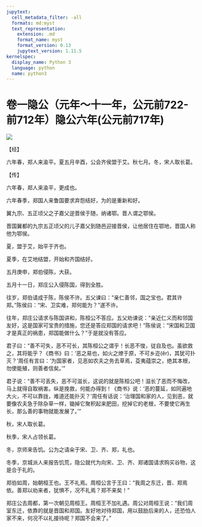 ```yaml
---
jupytext:
  cell_metadata_filter: -all
  formats: md:myst
  text_representation:
    extension: .md
    format_name: myst
    format_version: 0.13
    jupytext_version: 1.11.5
kernelspec:
  display_name: Python 3
  language: python
  name: python3
---
```

# 卷一隐公（元年～十一年，公元前722-前712年）隐公六年(公元前717年)

![](image/cover.jpg)

【经】

六年春，郑人来渝平。夏五月辛酉，公会齐侯盟于艾。秋七月。冬，宋人取长葛。

【传】

六年春，郑人来渝平，更成也。

六年春季，郑国人来鲁国要求弃怨结好，为的是重新和好。

翼九宗、五正顷父之子嘉父逆晋侯于随，纳诸鄂。晋人谓之鄂侯。

晋国翼都的九宗五正顷父的儿子嘉父到随邑迎接晋侯，让他居住在鄂地，晋国人称他为鄂侯。

夏，盟于艾，始平于齐也。

夏季，在艾地结盟，开始和齐国结好。

五月庚申，郑伯侵陈，大获。

五月十一日，郑庄公入侵陈国，得到全胜。

往岁，郑伯请成于陈，陈侯不许。五父谏曰：“亲仁善邻，国之宝也。君其许郑。”陈侯曰：“宋、卫实难，郑何能为？”遂不许。

往年，郑庄公请求与陈国讲和，陈桓公不答应。五父劝谏说：“亲近仁义而和邻国友好，这是国家可宝贵的措施，您还是答应郑国的请求吧！”陈侯说：“宋国和卫国才是真正的祸患，郑国能做什么？”于是就没有答应。

君子曰：“善不可失，恶不可长，其陈桓公之谓乎！长恶不悛，従自及也。虽欲救之，其将能乎？《商书》曰：‘恶之易也，如火之燎于原，不可乡迩(ěr)，其犹可扑灭？’周任有言曰：‘为国家者，见恶如农夫之务去草焉，芟夷蕴崇之，绝其本根，勿使能殖，则善者信矣。’”

君子说：“善不可丢失，恶不可滋长，这说的就是陈桓公吧！滋长了恶而不悔改，马上就得自取祸害。纵是挽救，何能办得到！《商书》说：‘恶的蔓延，如同遍地大火，不可以靠拢，难道还能扑灭？’周任有话说：‘治理国和家的人，见到恶，就要像农夫急于除杂草一样，锄掉它聚积起来肥田，挖掉它的老根，不要使它再生长，那么善的事物就能发展了。’”

秋，宋人取长葛。

秋季，宋人占领长葛。

冬，京师来告饥。公为之请籴于宋、卫、齐、郑，礼也。

冬季，京城派人来报告饥荒，隐公就代为向宋、卫、齐、郑诸国请求购买谷物，这是合于礼的。

郑伯如周，始朝桓王也。王不礼焉。周桓公言于王曰：“我周之东迁，晋、郑焉依。善郑以劝来者，犹惧不，况不礼焉？郑不来矣！”

郑庄公去周都，第一次朝见周桓王。周桓王不加礼遇。周公对周桓王说：“我们周室东迁，依靠的就是晋国和郑国。友好地对待郑国，用以鼓励后来的人，还恐怕人家不来，何况不以礼接待呢？郑国不会来了。”



